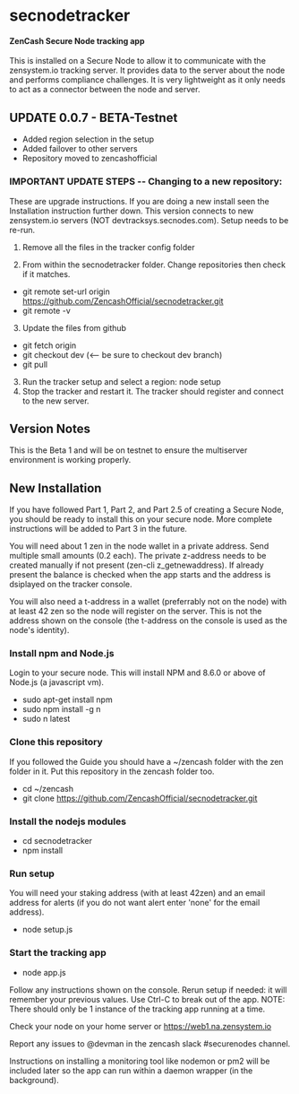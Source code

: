 # secnodetracker
#### ZenCash Secure Node tracking app

This is installed on a Secure Node to allow it to communicate with the zensystem.io tracking server. It provides data to the server about the node and performs compliance challenges. It is very lightweight as it only needs to act as a connector between the node and server.

## UPDATE 0.0.7 - BETA-Testnet
 - Added region selection in the setup
 - Added failover to other servers
 - Repository moved to zencashofficial
 
### IMPORTANT UPDATE STEPS -- Changing to a new repository:
These are upgrade instructions.  If you are doing a new install seen the Installation instruction further down.
This version connects to new zensystem.io servers (NOT devtracksys.secnodes.com).
Setup needs to be re-run.

  1. Remove all the files in the tracker config folder

  2. From within the secnodetracker folder. Change repositories then check if it matches.
   * git remote set-url origin https://github.com/ZencashOfficial/secnodetracker.git
   * git remote -v
  
  3. Update the files from github
   * git fetch origin
   * git checkout dev  (<-- be sure to checkout dev branch)
   * git pull

  3. Run the tracker setup and select a region:  node setup
  4. Stop the tracker and restart it.  The tracker should register and connect to the new server.


## Version Notes
This is the Beta 1 and will be on testnet to ensure the multiserver environment is working properly.


## New Installation
If you have followed Part 1, Part 2, and Part 2.5 of creating a Secure Node, you should be ready to install this on your secure node. More complete instructions will be added to Part 3 in the future.  

You will need about 1 zen in the node wallet in a private address. Send multiple small amounts (0.2 each). The private z-address needs to be created manually if not present (zen-cli z_getnewaddress).  If already present the balance is checked when the app starts and the address is dsiplayed on the tracker console.

You will also need a t-address in a wallet (preferrably not on the node) with at least 42 zen so the node will register on the server. This is not the address shown on the console (the t-address on the console is used as the node's identity). 

### Install npm and Node.js
Login to your secure node.  This will install NPM and 8.6.0 or above of Node.js (a javascript vm). 

  * sudo apt-get install npm
  * sudo npm install -g n
  * sudo n latest

### Clone this repository
If you followed the Guide you should have a ~/zencash folder with the zen folder in it. 
Put this repository in the zencash folder too. 

  * cd ~/zencash
  * git clone https://github.com/ZencashOfficial/secnodetracker.git
  
### Install the nodejs modules

   * cd secnodetracker
   * npm install
   
### Run setup
You will need your staking address (with at least 42zen) and an email address for alerts (if you do not want alert enter 'none' for the email address).

  * node setup.js


### Start the tracking app

  * node app.js
 
Follow any instructions shown on the console.  Rerun setup if needed: it will remember your previous values. 
Use Ctrl-C to break out of the app. NOTE:  There should only be 1 instance of the tracking app running at a time.
 
Check your node on your home server or https://web1.na.zensystem.io
  
Report any issues to @devman in the zencash slack #securenodes channel. 



Instructions on installing a monitoring tool like nodemon or pm2 will be included later so the app can run within a daemon wrapper (in the background).


  


